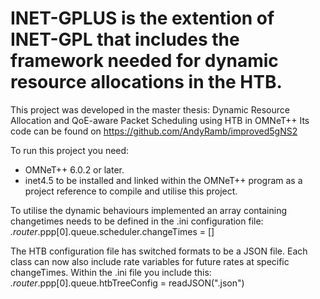 # INET-GPLUS is the extention of INET-GPL that includes the framework needed for dynamic resource allocations in the HTB.
This project was developed in the master thesis: Dynamic Resource Allocation and QoE-aware Packet Scheduling using HTB in OMNeT++
Its code can be found on https://github.com/AndyRamb/improved5gNS2

To run this project you need:
- OMNeT++ 6.0.2 or later.
- inet4.5 to be installed and linked within the OMNeT++ program as a project reference to compile and utilise this project.

To utilise the dynamic behaviours implemented an array containing changetimes needs to be defined in the .ini configuration file:
*.router*.ppp[0].queue.scheduler.changeTimes = []

The HTB configuration file has switched formats to be a JSON file. Each class can now also include rate variables for future rates at specific changeTimes.
Within the .ini file you include this:
*.router*.ppp[0].queue.htbTreeConfig = readJSON("<conffile>.json")
